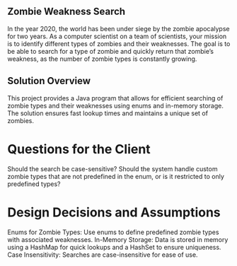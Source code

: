## Zombie Weakness Search
In the year 2020, the world has been under siege by the zombie apocalypse for two years. As a computer scientist on a team of scientists, your mission is to identify different types of zombies and their weaknesses. The goal is to be able to search for a type of zombie and quickly return that zombie’s weakness, as the number of zombie types is constantly growing.

## Solution Overview
This project provides a Java program that allows for efficient searching of zombie types and their weaknesses using enums and in-memory storage. The solution ensures fast lookup times and maintains a unique set of zombies.

# Questions for the Client
Should the search be case-sensitive?
Should the system handle custom zombie types that are not predefined in the enum, or is it restricted to only predefined types?

# Design Decisions and Assumptions
Enums for Zombie Types: Use enums to define predefined zombie types with associated weaknesses.
In-Memory Storage: Data is stored in memory using a HashMap for quick lookups and a HashSet to ensure uniqueness.
Case Insensitivity: Searches are case-insensitive for ease of use.
